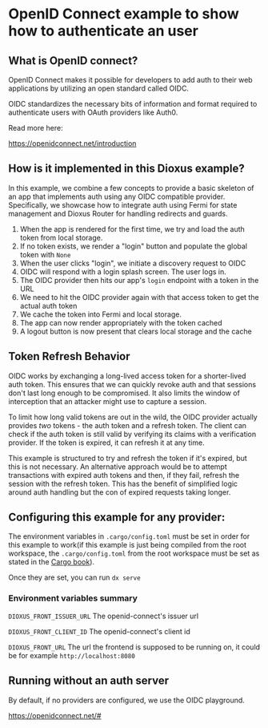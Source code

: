 # OpenID Connect example to show how to authenticate an user

## What is OpenID connect?

OpenID Connect makes it possible for developers to add auth to their web applications by utilizing an open standard called OIDC.

OIDC standardizes the necessary bits of information and format required to authenticate users with OAuth providers like Auth0.

Read more here:

https://openidconnect.net/introduction


## How is it implemented in this Dioxus example?

In this example, we combine a few concepts to provide a basic skeleton of an app that implements auth using any OIDC compatible provider. Specifically, we showcase how to integrate auth using Fermi for state management and Dioxus Router for handling redirects and guards.

1. When the app is rendered for the first time, we try and load the auth token from local storage.
2. If no token exists, we render a "login" button and populate the global token with `None`
3. When the user clicks "login", we initiate a discovery request to OIDC
4. OIDC will respond with a login splash screen. The user logs in.
5. The OIDC provider then hits our app's `login` endpoint with a token in the URL
6. We need to hit the OIDC provider again with that access token to get the actual auth token
7. We cache the token into Fermi and local storage.
8. The app can now render appropriately with the token cached
9. A logout button is now present that clears local storage and the cache

## Token Refresh Behavior

OIDC works by exchanging a long-lived access token for a shorter-lived auth token. This ensures that we can quickly revoke auth and that sessions don't last long enough to be compromised. It also limits the window of interception that an attacker might use to capture a session.

To limit how long valid tokens are out in the wild, the OIDC provider actually provides *two* tokens - the auth token and a refresh token. The client can check if the auth token is still valid by verifying its claims with a verification provider. If the token is expired, it can refresh it at any time.

This example is structured to try and refresh the token if it's expired, but this is not necessary. An alternative approach would be to attempt transactions with expired auth tokens and then, if they fail, refresh the session with the refresh token. This has the benefit of simplified logic around auth handling but the con of expired requests taking longer.

## Configuring this example for any provider:


The environment variables in  `.cargo/config.toml` must be set in order for this example to work(if this example is just being compiled from the root workspace, the `.cargo/config.toml` from the root workspace must be set as stated in the [Cargo book](https://doc.rust-lang.org/cargo/reference/config.html)).

Once they are set, you can run `dx serve`

### Environment variables summary

```DIOXUS_FRONT_ISSUER_URL``` The openid-connect's issuer url

```DIOXUS_FRONT_CLIENT_ID``` The openid-connect's client id

```DIOXUS_FRONT_URL``` The url the frontend is supposed to be running on, it could be for example `http://localhost:8080`

## Running without an auth server

By default, if no providers are configured, we use the OIDC playground.

https://openidconnect.net/#
